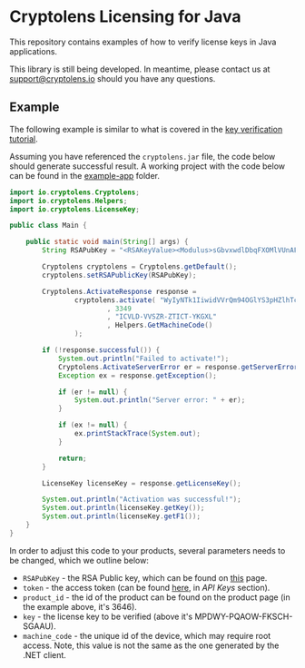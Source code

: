 # Cryptolens Licensing for Java

This repository contains examples of how to verify license keys in Java applications.

This library is still being developed. In meantime, please contact us at support@cryptolens.io should you have any questions.

## Example
The following example is similar to what is covered in the [key verification tutorial](https://help.cryptolens.io/examples/key-verification).

Assuming you have referenced the `cryptolens.jar` file, the code below should generate successful result. A working project with the code below can be found in the [example-app](https://github.com/Cryptolens/cryptolens-java/tree/master/example-app) folder.

```java
import io.cryptolens.Cryptolens;
import io.cryptolens.Helpers;
import io.cryptolens.LicenseKey;

public class Main {

    public static void main(String[] args) {
        String RSAPubKey = "<RSAKeyValue><Modulus>sGbvxwdlDbqFXOMlVUnAF5ew0t0WpPW7rFpI5jHQOFkht/326dvh7t74RYeMpjy357NljouhpTLA3a6idnn4j6c3jmPWBkjZndGsPL4Bqm+fwE48nKpGPjkj4q/yzT4tHXBTyvaBjA8bVoCTnu+LiC4XEaLZRThGzIn5KQXKCigg6tQRy0GXE13XYFVz/x1mjFbT9/7dS8p85n8BuwlY5JvuBIQkKhuCNFfrUxBWyu87CFnXWjIupCD2VO/GbxaCvzrRjLZjAngLCMtZbYBALksqGPgTUN7ZM24XbPWyLtKPaXF2i4XRR9u6eTj5BfnLbKAU5PIVfjIS+vNYYogteQ==</Modulus><Exponent>AQAB</Exponent></RSAKeyValue>";

        Cryptolens cryptolens = Cryptolens.getDefault();
        cryptolens.setRSAPublicKey(RSAPubKey);

        Cryptolens.ActivateResponse response =
                cryptolens.activate( "WyIyNTk1IiwidVVrQm94OGlYS3pHZlhTc0x6Rm9mN1piektrT0FSd0REaFZ0ZXZJMSJd"
                        , 3349
                        , "ICVLD-VVSZR-ZTICT-YKGXL"
                        , Helpers.GetMachineCode()
                );

        if (!response.successful()) {
            System.out.println("Failed to activate!");
            Cryptolens.ActivateServerError er = response.getServerError();
            Exception ex = response.getException();

            if (er != null) {
                System.out.println("Server error: " + er);
            }

            if (ex != null) {
                ex.printStackTrace(System.out);
            }

            return;
        }

        LicenseKey licenseKey = response.getLicenseKey();

        System.out.println("Activation was successful!");
        System.out.println(licenseKey.getKey());
        System.out.println(licenseKey.getF1());
    }
}

```

In order to adjust this code to your products, several parameters needs to be changed, which we outline below:

* `RSAPubKey` - the RSA Public key, which can be found on [this](https://app.cryptolens.io/docs/api/v3/QuickStart#api-keys) page.
* `token` - the access token (can be found [here](https://app.cryptolens.io/docs/api/v3/QuickStart#api-keys), in *API Keys* section).
* `product_id` - the id of the product can be found on the product page (in the example above, it's 3646).
* `key` - the license key to be verified (above it's MPDWY-PQAOW-FKSCH-SGAAU).
* `machine_code` - the unique id of the device, which may require root access. Note, this value is not the same as the one generated by the .NET client.

